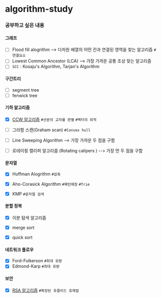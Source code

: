 # algorithm-study


### 공부하고 싶은 내용
#### 그래프
- [ ] Flood fill alogrithm --> 다차원 배열의 어떤 칸과 연결된 영역을 찾는 알고리즘 `#연결요소`
- [ ] Lowest Common Ancestor (LCA) --> 가장 가까운 공통 조상 찾는 알고리즘
- [ ] `SCC` : Kosaju's Algorithm, Tarjan's Algorithm 

#### 구간트리
- [ ] segment tree
- [ ] fenwick tree 

#### 기하 알고리즘
- [X] [CCW 알고리즘](https://rmcodestar.github.io/%EC%95%8C%EA%B3%A0%EB%A6%AC%EC%A6%98/2018/07/29/vector-product/)  `#선분의 교차를 판별` `#벡터의 외적`
- [ ] 그라함 스캔(Graham scan) `#Convex hull`
- [ ] Line Sweeping Algorithm --> 가장 가까운 두 점을 구함
- [ ] 로테이핑 캘리퍼 알고리즘 (Rotating calipers ) --> 가장 먼 두 점을 구함


#### 문자열
- [X] Huffman Alogrithm `#압축`
- [X] Aho-Corasick Algorithm `#패턴매칭` `#Trie`
- [X] KMP `#문자열 검색`


#### 분할 정복
- [X] 이분 탐색 알고리즘
- [X] merge sort
- [X] quick sort


#### 네트워크 플로우
- [X] Ford-Fulkerson `#최대 유량`
- [X] Edmond-Karp `#최대 유량`

#### 보안
- [X] [RSA 알고리즘](https://rmcodestar.github.io/%EC%95%8C%EA%B3%A0%EB%A6%AC%EC%A6%98/2018/06/11/RSA/) `#확장된 유클리드 호제법`

